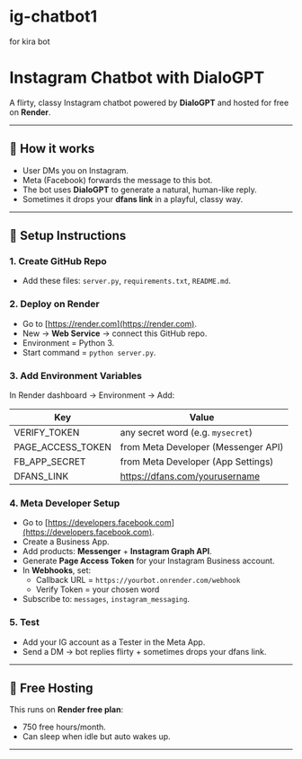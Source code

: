 # ig-chatbot1
for kira bot 
# Instagram Chatbot with DialoGPT

A flirty, classy Instagram chatbot powered by **DialoGPT** and hosted for free on **Render**.

---

## 🔹 How it works
- User DMs you on Instagram.
- Meta (Facebook) forwards the message to this bot.
- The bot uses **DialoGPT** to generate a natural, human-like reply.
- Sometimes it drops your **dfans link** in a playful, classy way.

---

## 🔹 Setup Instructions

### 1. Create GitHub Repo
- Add these files: `server.py`, `requirements.txt`, `README.md`.

### 2. Deploy on Render
- Go to [https://render.com](https://render.com).
- New → **Web Service** → connect this GitHub repo.
- Environment = Python 3.
- Start command = `python server.py`.

### 3. Add Environment Variables
In Render dashboard → Environment → Add:

| Key              | Value                                |
|------------------|--------------------------------------|
| VERIFY_TOKEN     | any secret word (e.g. `mysecret`)    |
| PAGE_ACCESS_TOKEN| from Meta Developer (Messenger API)  |
| FB_APP_SECRET    | from Meta Developer (App Settings)   |
| DFANS_LINK       | https://dfans.com/yourusername       |

### 4. Meta Developer Setup
- Go to [https://developers.facebook.com](https://developers.facebook.com).
- Create a Business App.
- Add products: **Messenger** + **Instagram Graph API**.
- Generate **Page Access Token** for your Instagram Business account.
- In **Webhooks**, set:
  - Callback URL = `https://yourbot.onrender.com/webhook`
  - Verify Token = your chosen word
- Subscribe to: `messages`, `instagram_messaging`.

### 5. Test
- Add your IG account as a Tester in the Meta App.
- Send a DM → bot replies flirty + sometimes drops your dfans link.

---

## 🔹 Free Hosting
This runs on **Render free plan**:
- 750 free hours/month.
- Can sleep when idle but auto wakes up.

---
